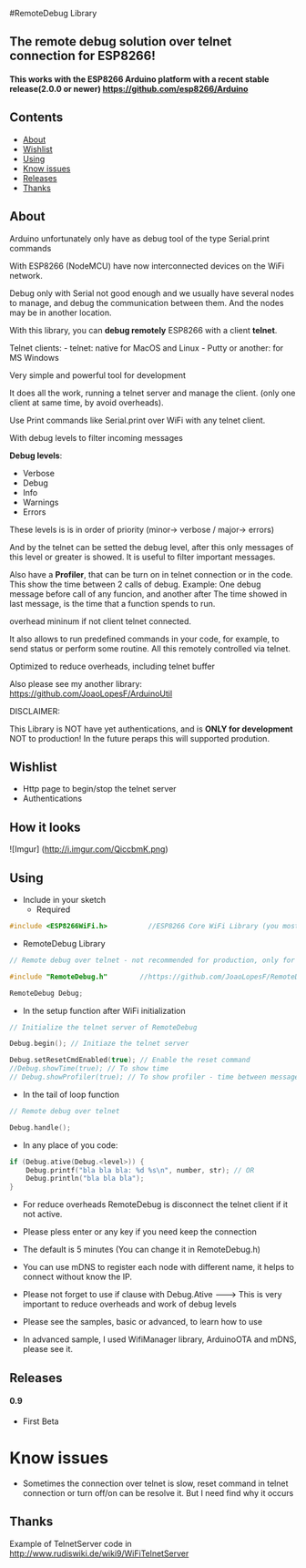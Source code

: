 #RemoteDebug Library

## The remote debug solution over telnet connection for ESP8266!

#### This works with the ESP8266 Arduino platform with a recent stable release(2.0.0 or newer) https://github.com/esp8266/Arduino

## Contents
 - [About](#about)
 - [Wishlist](#wishlist)
 - [Using](#using)
 - [Know issues](#knowissues)
 - [Releases](#releases)
 - [Thanks](#thanks)

## About

Arduino unfortunately only have as debug tool of the type Serial.print commands

With ESP8266 (NodeMCU) have now interconnected devices on the WiFi network.

Debug only with Serial not good enough and we usually have several nodes to manage,
and debug the communication between them.
And the nodes may be in another location.

With this library, you can **debug remotely** ESP8266 with a client **telnet**.

Telnet clients:
      - telnet: native for MacOS and Linux
      - Putty or another: for MS Windows

Very simple and powerful tool for development

It does all the work, running a telnet server and manage the client.
(only one client at same time, by avoid overheads).

Use Print commands like Serial.print over WiFi with any telnet client.

With debug levels to filter incoming messages

**Debug levels**:
 - Verbose
 - Debug
 - Info
 - Warnings
 - Errors

  These levels is is in order of priority (minor-> verbose / major-> errors)

And by the telnet can be setted the debug level,
after this only messages of this level or greater is showed.
It is useful to filter important messages.

Also have a **Profiler**, that can be turn on in telnet connection or in the code.
This show the time between 2 calls of debug.
Example: One debug message before call of any funcion, and another after
The time showed in last message, is the time that a function spends to run.

overhead mininum if not client telnet connected.

It also allows to run predefined commands in your code, for example, to send status or perform some routine. All this remotely controlled via telnet.

Optimized to reduce overheads, including telnet buffer

Also please see my another library: https://github.com/JoaoLopesF/ArduinoUtil

DISCLAIMER:

This Library is NOT have yet authentications, and is **ONLY for development** NOT to production!
In the future peraps this will supported prodution.

## Wishlist
- Http page to begin/stop the telnet server
- Authentications

## How it looks

![Imgur]
(http://i.imgur.com/QiccbmK.png)

## Using

- Include in your sketch
  - Required
```cpp
#include <ESP8266WiFi.h>          //ESP8266 Core WiFi Library (you most likely already have this in your sketch)
```
  - RemoteDebug Library
```cpp
// Remote debug over telnet - not recommended for production, only for development

#include "RemoteDebug.h"        //https://github.com/JoaoLopesF/RemoteDebug

RemoteDebug Debug;
```
- In the setup function after WiFi initialization
```cpp
// Initialize the telnet server of RemoteDebug

Debug.begin(); // Initiaze the telnet server

Debug.setResetCmdEnabled(true); // Enable the reset command
//Debug.showTime(true); // To show time
// Debug.showProfiler(true); // To show profiler - time between messages of Debug

```
- In the tail of loop function
```cpp
// Remote debug over telnet

Debug.handle();

```
- In any place of you code:
```cpp
if (Debug.ative(Debug.<level>)) {
    Debug.printf("bla bla bla: %d %s\n", number, str); // OR
    Debug.println("bla bla bla");
}
```

 - For reduce overheads RemoteDebug is disconnect the telnet client if it not active.
 - Please pless enter or any key if you need keep the connection
 - The default is 5 minutes (You can change it in RemoteDebug.h)  
 - You can use mDNS to register each node with different name, it helps to connect without know the IP.

 - Please not forget to use if clause with Debug.Ative
   ---> This is very important to reduce overheads and work of debug levels

 - Please see the samples, basic or advanced, to learn how to use  

 - In advanced sample, I used WifiManager library, ArduinoOTA and mDNS, please see it.

## Releases
#### 0.9
- First Beta

# Know issues

- Sometimes the connection over telnet is slow,
  reset command in telnet connection or turn off/on can be resolve it.
  But I need find why it occurs

## Thanks

Example of TelnetServer code in http://www.rudiswiki.de/wiki9/WiFiTelnetServer
